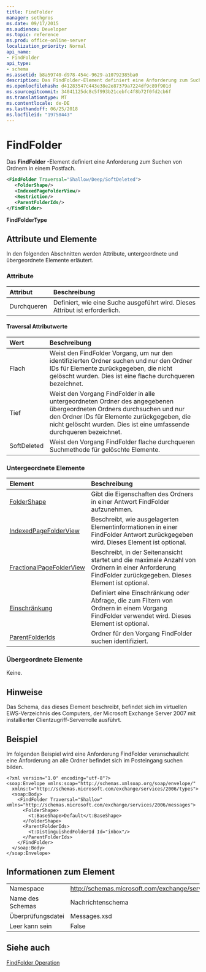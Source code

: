 ```yaml
---
title: FindFolder
manager: sethgros
ms.date: 09/17/2015
ms.audience: Developer
ms.topic: reference
ms.prod: office-online-server
localization_priority: Normal
api_name:
- FindFolder
api_type:
- schema
ms.assetid: b8a59740-d978-454c-9629-a10792385ba0
description: Das FindFolder-Element definiert eine Anforderung zum Suchen von Ordnern in einem Postfach.
ms.openlocfilehash: d41283547c443e38e2e87379a7224df9c89f901d
ms.sourcegitcommit: 34041125dc8c5f993b21cebfc4f8b72f0fd2cb6f
ms.translationtype: MT
ms.contentlocale: de-DE
ms.lasthandoff: 06/25/2018
ms.locfileid: "19758443"
---
```

# <a name="findfolder"></a>FindFolder

Das **FindFolder** -Element definiert eine Anforderung zum Suchen von Ordnern in einem Postfach. 
  
```xml
<FindFolder Traversal="Shallow/Deep/SoftDeleted">
   <FolderShape/>
   <IndexedPageFolderView/>
   <Restriction/>
   <ParentFolderIds/>
</FindFolder>
```

 **FindFolderType**
## <a name="attributes-and-elements"></a>Attribute und Elemente

In den folgenden Abschnitten werden Attribute, untergeordnete und übergeordnete Elemente erläutert.
  
### <a name="attributes"></a>Attribute

|**Attribut**|**Beschreibung**|
|:-----|:-----|
|Durchqueren  <br/> |Definiert, wie eine Suche ausgeführt wird. Dieses Attribut ist erforderlich.  <br/> |
   
#### <a name="traversal-attribute-values"></a>Traversal Attributwerte

|**Wert**|**Beschreibung**|
|:-----|:-----|
|Flach  <br/> |Weist den FindFolder Vorgang, um nur den identifizierten Ordner suchen und nur den Ordner IDs für Elemente zurückgegeben, die nicht gelöscht wurden. Dies ist eine flache durchqueren bezeichnet.  <br/> |
|Tief  <br/> |Weist den Vorgang FindFolder in alle untergeordneten Ordner des angegebenen übergeordneten Ordners durchsuchen und nur den Ordner IDs für Elemente zurückgegeben, die nicht gelöscht wurden. Dies ist eine umfassende durchqueren bezeichnet.  <br/> |
|SoftDeleted  <br/> |Weist den Vorgang FindFolder flache durchqueren Suchmethode für gelöschte Elemente.  <br/> |
   
### <a name="child-elements"></a>Untergeordnete Elemente

|**Element**|**Beschreibung**|
|:-----|:-----|
|[FolderShape](foldershape.md) <br/> |Gibt die Eigenschaften des Ordners in einer Antwort FindFolder aufzunehmen.  <br/> |
|[IndexedPageFolderView](indexedpagefolderview.md) <br/> |Beschreibt, wie ausgelagerten Elementinformationen in einer FindFolder Antwort zurückgegeben wird. Dieses Element ist optional.  <br/> |
|[FractionalPageFolderView](fractionalpagefolderview.md) <br/> |Beschreibt, in der Seitenansicht startet und die maximale Anzahl von Ordnern in einer Anforderung FindFolder zurückgegeben. Dieses Element ist optional.  <br/> |
|[Einschränkung](restriction.md) <br/> |Definiert eine Einschränkung oder Abfrage, die zum Filtern von Ordnern in einem Vorgang FindFolder verwendet wird. Dieses Element ist optional.  <br/> |
|[ParentFolderIds](parentfolderids.md) <br/> |Ordner für den Vorgang FindFolder suchen identifiziert.  <br/> |
   
### <a name="parent-elements"></a>Übergeordnete Elemente

Keine.
  
## <a name="remarks"></a>Hinweise

Das Schema, das dieses Element beschreibt, befindet sich im virtuellen EWS-Verzeichnis des Computers, der Microsoft Exchange Server 2007 mit installierter Clientzugriff-Serverrolle ausführt.
  
## <a name="example"></a>Beispiel

Im folgenden Beispiel wird eine Anforderung FindFolder veranschaulicht eine Anforderung an alle Ordner befindet sich im Posteingang suchen bilden.
  
```
<?xml version="1.0" encoding="utf-8"?>
<soap:Envelope xmlns:soap="http://schemas.xmlsoap.org/soap/envelope/"
  xmlns:t="http://schemas.microsoft.com/exchange/services/2006/types">
  <soap:Body>
    <FindFolder Traversal="Shallow" xmlns="http://schemas.microsoft.com/exchange/services/2006/messages">
      <FolderShape>
        <t:BaseShape>Default</t:BaseShape>
      </FolderShape>
      <ParentFolderIds>
        <t:DistinguishedFolderId Id="inbox"/>
      </ParentFolderIds>
    </FindFolder>
  </soap:Body>
</soap:Envelope>
```

## <a name="element-information"></a>Informationen zum Element

|||
|:-----|:-----|
|Namespace  <br/> |http://schemas.microsoft.com/exchange/services/2006/messages  <br/> |
|Name des Schemas  <br/> |Nachrichtenschema  <br/> |
|Überprüfungsdatei  <br/> |Messages.xsd  <br/> |
|Leer kann sein  <br/> |False  <br/> |
   
## <a name="see-also"></a>Siehe auch



[FindFolder Operation](findfolder-operation.md)

